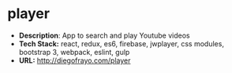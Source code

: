# player

- **Description**: App to search and play Youtube videos
- **Tech Stack:** react, redux, es6, firebase, jwplayer, css modules, bootstrap 3, webpack, eslint, gulp
- **URL:** http://diegofrayo.com/player